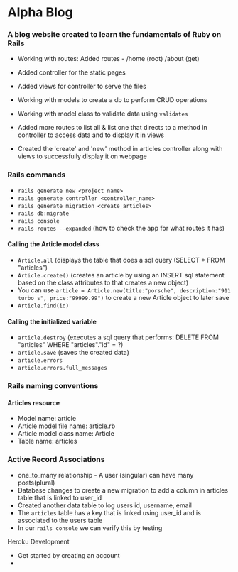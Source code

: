 # Alpha Blog
### A blog website created to learn the fundamentals of Ruby on Rails

* Working with routes: Added routes - /home (root) /about (get)

* Added controller for the static pages

* Added views for controller to serve the files

* Working with models to create a db to perform CRUD operations

* Working with model class to validate data using `validates`
* Added more routes to list all & list one that directs to a method in controller to access data and to display it in views

* Created the 'create' and 'new' method in articles controller along with views to successfully display it on webpage


### Rails commands
* `rails generate new <project name>`
* `rails generate controller <controller_name>`
* `rails generate migration <create_articles>`
* `rails db:migrate`
* `rails console`
* `rails routes --expanded` (how to check the app for what routes it has)
#### Calling the Article model class
* `Article.all` (displays the table that does a sql query (SELECT * FROM "articles")
* `Article.create()` (creates an article by using an INSERT sql statement based on the class attributes to that creates a new object)
* You can use `article = Article.new(title:"porsche", description:"911 turbo s", price:"99999.99")` to create a new Article object to later save
* `Article.find(id)`
#### Calling the initialized variable
* `article.destroy` (executes a sql query that performs: DELETE FROM "articles" WHERE "articles"."id" = ?)
* `article.save` (saves the created data)
* `article.errors`
* `article.errors.full_messages`

### Rails naming conventions
#### Articles resource

* Model name: article
* Article model file name: article.rb
* Article model class name: Article
* Table name: articles

### Active Record Associations
* one_to_many relationship - A user (singular) can have many posts(plural)
* Database changes to create a new migration to add a column in articles table that is linked to user_id
* Created another data table to log users id, username, email
* The `articles` table has a key that is linked using user_id and is associated to the users table
* In our `rails console` we can verify this by testing

Heroku Development
* Get started by creating an account
* 